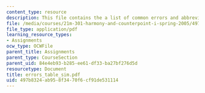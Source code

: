 ```yaml
---
content_type: resource
description: This file contains the a list of common errors and abbreviations.
file: /media/courses/21m-301-harmony-and-counterpoint-i-spring-2005/497b8324ab958f3470f6cf91de531114_errors_table_sim.pdf
file_type: application/pdf
learning_resource_types:
- Assignments
ocw_type: OCWFile
parent_title: Assignments
parent_type: CourseSection
parent_uid: 84e4eb93-b285-ee61-df33-ba27bf276d5d
resourcetype: Document
title: errors_table_sim.pdf
uid: 497b8324-ab95-8f34-70f6-cf91de531114
---
```

